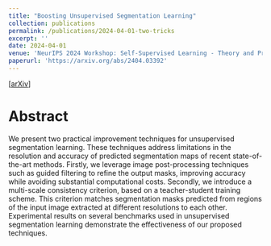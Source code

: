 ```yaml
---
title: "Boosting Unsupervised Segmentation Learning"
collection: publications
permalink: /publications/2024-04-01-two-tricks
excerpt: ''
date: 2024-04-01
venue: 'NeurIPS 2024 Workshop: Self-Supervised Learning - Theory and Practice'
paperurl: 'https://arxiv.org/abs/2404.03392'
---
```


[[arXiv](https://arxiv.org/abs/2404.03392)]

Abstract
======
We present two practical improvement techniques for unsupervised segmentation learning. These techniques address limitations in the resolution and accuracy of predicted segmentation maps of recent state-of-the-art methods. Firstly, we leverage image post-processing techniques such as guided filtering to refine the output masks, improving accuracy while avoiding substantial computational costs. Secondly, we introduce a multi-scale consistency criterion, based on a teacher-student training scheme. This criterion matches segmentation masks predicted from regions of the input image extracted at different resolutions to each other. Experimental results on several benchmarks used in unsupervised segmentation learning demonstrate the effectiveness of our proposed techniques.
